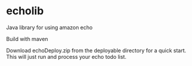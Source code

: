 # echolib
Java library for using amazon echo

Build with maven

Download echoDeploy.zip from the deployable directory for a quick start.  This will just run and process your echo todo
list.

